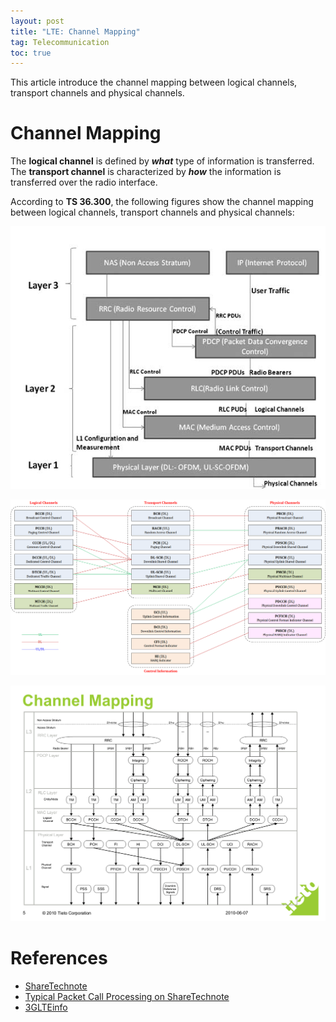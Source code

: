 ```yaml
---
layout: post
title: "LTE: Channel Mapping"
tag: Telecommunication
toc: true
---
```


This article introduce the channel mapping between logical channels, transport channels and physical channels.

<!--more-->

# Channel Mapping

The **logical channel** is defined by ***what*** type of information is transferred. The **transport channel** is characterized by ***how*** the information is transferred over the radio interface.

According to **TS 36.300**, the following figures show the channel mapping between logical channels, transport channels and physical channels:

![lte_protocol_layers](/assets/lte_protocol_layers.jpg)

![Channel_Mapping_R10_LTE-Advanced](/assets/Channel_Mapping_R10_LTE-Advanced.png)

![Channel_Mapping_R8_TS36.212_S4](/assets/Channel_Mapping_R8_TS36.212_S4.png)

# References

* [ShareTechnote](http://www.sharetechnote.com/)
* [Typical Packet Call Processing on ShareTechnote](http://www.sharetechnote.com/html/BasicCallFlow_LTE_ChannelMap.html)
* [3GLTEinfo](http://www.3glteinfo.com/)
